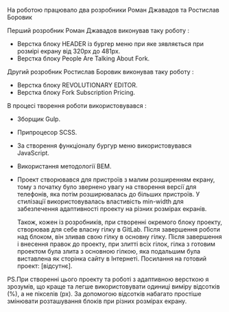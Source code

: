 На роботою працювало два розробники Роман Джавадов та Ростислав Боровик

Перший розробник Роман Джавадов виконував таку роботу :

- Верстка блоку HEADER із бургер меню при яке зявляється при розмірі екрану від 320px до 481px.
- Верстка блоку People Are Talking About Fork.

Другий розробник Ростислав Боровик виконував таку роботу :

- Верстка блоку REVOLUTIONARY EDITOR.
- Верстка блоку Fork Subscription Pricing.

В процесі творення роботи використовувався :

- Зборщик Gulp.
- Припроцесор SCSS.
- За створення функціоналу бургур меню використовувався JavaScript.
- Використання методології BEM.
- Проект створювався для пристроїв з малим розширенням екрану, тому з початку було звернено увагу на створення версії для
  телефонів, яка потім розширювалась до більших пристроїв. У стилізації використовувалась властивість min-width для
  забезпечення адаптивності проекту на різних розмірах екранів.

  Також, кожен із розробників, при створенні окремого блоку проекту, створював для себе власну гілку в GitLab. Після завершення роботи над блоком, він зливав свою гілку в основну гілку. Після завершення і внесення правок до проекту, при злитті всіх гілок, гілка з готовим проектом була злита з основною гілкою, яка подальшим була виставлена як сторінка сайту в Інтернеті. Посилання на готовий проект: [відсутнє].

PS.При створенні цього проекту та роботі з адаптивною версткою я зрозумів, що краще та легше використовувати одиниці виміру відсотків (%), а не пікселів (px). За допомогою відсотків набагато простіше змінювати розташування блоків при різних розмірах екрану.
